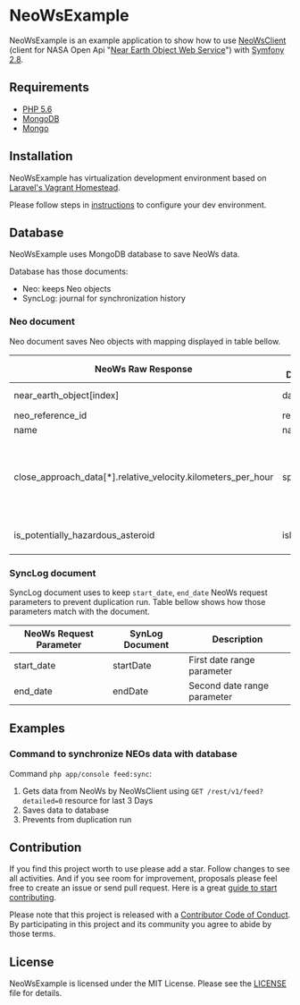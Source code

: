 NeoWsExample
============

NeoWsExample is an example application to show how to use [NeoWsClient](https://github.com/picamator/NeoWsClient) (client for NASA Open Api "[Near Earth Object Web Service](https://api.nasa.gov/neo/?api_key=DEMO_KEY)")
with [Symfony 2.8](http://symfony.com/blog/symfony-2-8-0-released).

Requirements
------------
* [PHP 5.6](http://php.net/manual/en/migration56.new-features.php)
* [MongoDB](https://www.mongodb.com/)
* [Mongo](https://pecl.php.net/package/mongo)

Installation
------------
NeoWsExample has virtualization development environment based on [Laravel's Vagrant Homestead](https://laravel.com/docs/5.3/homestead). 

Please follow steps in [instructions](doc/INSTALLATION.md) to configure your dev environment.

Database
--------
NeoWsExample uses MongoDB database to save NeoWs data.

Database has those documents:

* Neo: keeps Neo objects
* SyncLog: journal for synchronization history

### Neo document
Neo document saves Neo objects with mapping displayed in table bellow.

 NeoWs Raw Response                                             | Neo Document  | Description
 ---                                                            | ---           | ---
 near_earth_object[index]                                       | data          | Save the `index` as date
 neo_reference_id                                               | reference     | Reference identifier
 name                                                           | name          | Asteroid name     
 close_approach_data[*].relative_velocity.kilometers_per_hour   | speed         | Average speed km/h over all `close_approach_data`. Zero means that there no `close_approach_data` data present.
 is_potentially_hazardous_asteroid                              | isHazardous   | Indicate if current object is hazardous or not
 
### SyncLog document
SyncLog document uses to keep `start_date`, `end_date` NeoWs request parameters to prevent duplication run.
Table bellow shows how those parameters match with the document.
 
 NeoWs Request Parameter    | SynLog Document   | Description
 ---                        | ---               | ---
 start_date                 | startDate         | First date range parameter
 end_date                   | endDate           | Second date range parameter
 
Examples
--------

### Command to synchronize NEOs data with database
Command `php app/console feed:sync`:

1. Gets data from NeoWs by NeoWsClient using `GET /rest/v1/feed?detailed=0` resource for last 3 Days
2. Saves data to database
3. Prevents from duplication run

Contribution
------------
If you find this project worth to use please add a star. Follow changes to see all activities.
And if you see room for improvement, proposals please feel free to create an issue or send pull request.
Here is a great [guide to start contributing](https://guides.github.com/activities/contributing-to-open-source/).

Please note that this project is released with a [Contributor Code of Conduct](http://contributor-covenant.org/version/1/4/).
By participating in this project and its community you agree to abide by those terms.

License
-------
NeoWsExample is licensed under the MIT License. Please see the [LICENSE](LICENSE.txt) file for details.
